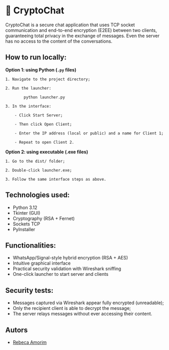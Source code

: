 
# 🔐 CryptoChat

CryptoChat is a secure chat application that uses TCP socket communication and end-to-end encryption (E2EE) between two clients, guaranteeing total privacy in the exchange of messages. Even the server has no access to the content of the conversations.

## How to run locally:

**Option 1: using Python (`.py` files)**

    1. Navigate to the project directory;

    2. Run the launcher:

            python launcher.py

    3. In the interface:

        - Click Start Server;

        - Then click Open Client;

        - Enter the IP address (local or public) and a name for Client 1;

        - Repeat to open Client 2.

**Option 2: using executable (.exe files)**

    1. Go to the dist/ folder;

    2. Double-click launcher.exe;

    3. Follow the same interface steps as above.
    
## Technologies used:

- Python 3.12
- Tkinter (GUI)
- Cryptography (RSA + Fernet)
- Sockets TCP
- PyInstaller

## Functionalities:

- WhatsApp/Signal-style hybrid encryption (RSA + AES)
- Intuitive graphical interface
- Practical security validation with Wireshark sniffing
- One-click launcher to start server and clients


## Security tests:

- Messages captured via Wireshark appear fully encrypted (unreadable);
- Only the recipient client is able to decrypt the message;
- The server relays messages without ever accessing their content.

## Autors

- [Rebeca Amorim](https://www.github.com/Rebeusca)